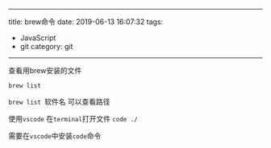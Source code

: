 <!--
 * @Author: your name
 * @Date: 2019-10-11 14:40:02
 * @LastEditTime: 2019-11-11 16:38:04
 * @LastEditors: Please set LastEditors
 * @Description: In User Settings Edit
 * @FilePath: /Web-Developer-Notes/source/_posts/Terminal/mac下使用homebrew.md
 -->
---
title: brew命令
date: 2019-06-13 16:07:32
tags:
  - JavaScript
  - git
category: git
---

查看用brew安装的文件

`brew list `

`brew list `软件名 可以查看路径

使用`vscode` 在`terminal`打开文件 `code ./`

需要在`vscode`中安装`code`命令